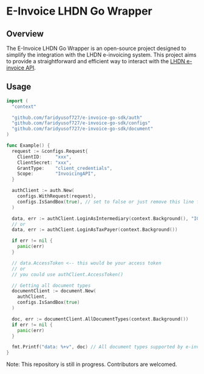 # E-Invoice LHDN Go Wrapper

## Overview

The E-Invoice LHDN Go Wrapper is an open-source project designed to simplify the integration with the LHDN e-invoicing system. This project aims to provide a straightforward and efficient way to interact with the [LHDN e-invoice API](https://sdk.myinvois.hasil.gov.my/api/).

## Usage

```go
import (
  "context"

  "github.com/faridyusof727/e-invoice-go-sdk/auth"
  "github.com/faridyusof727/e-invoice-go-sdk/configs"
  "github.com/faridyusof727/e-invoice-go-sdk/document"
)

func Example() {
  request := &configs.Request{
    ClientID:     "xxx",
    ClientSecret: "xxx",
    GrantType:    "client_credentials",
    Scope:        "InvoicingAPI",
  }

  authClient := auth.New(
    configs.WithRequest(request),
    configs.IsSandBox(true), // set to false or just remove this line for prod
  )

  data, err := authClient.LoginAsIntermediary(context.Background(), "IGXXXXXXXXXXXX")
  // or
  data, err := authClient.LoginAsTaxPayer(context.Background())

  if err != nil {
    panic(err)
  }

  // data.AccessToken <-- this would be your access token
  // or
  // you could use authClient.AccessToken()

  // Getting all document types
  documentClient := document.New(
    authClient, 
    configs.IsSandBox(true)
  )

  doc, err := documentClient.AllDocumentTypes(context.Background())
  if err != nil {
    panic(err)
  }

  fmt.Printf("data: %+v", doc) // All document types supported by e-invoice
}
```

Note: This repository is still in progress. Contributors are welcomed.
